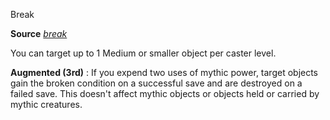 Break

**Source** [_break_](/pathfinderRPG/prd/advanced/spells/break.html#_break-)

You can target up to 1 Medium or smaller object per caster level.

**Augmented (3rd)** : If you expend two uses of mythic power, target objects gain the broken condition on a successful save and are destroyed on a failed save. This doesn't affect mythic objects or objects held or carried by mythic creatures.

